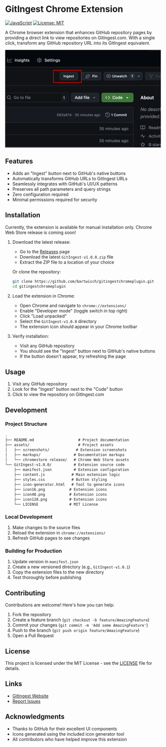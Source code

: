 # GitIngest Chrome Extension

[![JavaScript](https://img.shields.io/badge/JavaScript-ES6-yellow.svg)](https://www.javascript.com/)
[![License: MIT](https://img.shields.io/badge/License-MIT-blue.svg)](./GitIngest-v1.0.0/LICENSE)

A Chrome browser extension that enhances GitHub repository pages by providing a direct link to view repositories on GitIngest.com. With a single click, transform any GitHub repository URL into its GitIngest equivalent.

<p align="center">
  <img src="assets/screenshots/screenshot.png" alt="GitIngest Extension in Action" width="800"/>
</p>

## Features

- Adds an "Ingest" button next to GitHub's native buttons
- Automatically transforms GitHub URLs to GitIngest URLs
- Seamlessly integrates with GitHub's UI/UX patterns
- Preserves all path parameters and query strings
- Zero configuration required
- Minimal permissions required for security

## Installation

Currently, the extension is available for manual installation only. Chrome Web Store release is coming soon!

1. Download the latest release:
   - Go to the [Releases](https://github.com/bartwisch/gitingestchromeplugin/releases) page
   - Download the latest `GitIngest-v1.0.0.zip` file
   - Extract the ZIP file to a location of your choice

   Or clone the repository:
   ```bash
   git clone https://github.com/bartwisch/gitingestchromeplugin.git
   cd gitingestchromeplugin
   ```

2. Load the extension in Chrome:
   - Open Chrome and navigate to `chrome://extensions/`
   - Enable "Developer mode" (toggle switch in top right)
   - Click "Load unpacked"
   - Select the `GitIngest-v1.0.0` directory
   - The extension icon should appear in your Chrome toolbar

3. Verify installation:
   - Visit any GitHub repository
   - You should see the "Ingest" button next to GitHub's native buttons
   - If the button doesn't appear, try refreshing the page

## Usage

1. Visit any GitHub repository
2. Look for the "Ingest" button next to the "Code" button
3. Click to view the repository on GitIngest.com

## Development

### Project Structure
```
.
├── README.md                    # Project documentation
├── assets/                      # Project assets
│   ├── screenshots/            # Extension screenshots
│   ├── markups/               # Documentation markups
│   └── chromestore release/   # Chrome Web Store assets
└── GitIngest-v1.0.0/          # Extension source code
    ├── manifest.json          # Extension configuration
    ├── content.js            # Main extension logic
    ├── styles.css            # Button styling
    ├── icon-generator.html   # Tool to generate icons
    ├── icon16.png           # Extension icons
    ├── icon48.png           # Extension icons
    ├── icon128.png          # Extension icons
    └── LICENSE              # MIT License
```

### Local Development
1. Make changes to the source files
2. Reload the extension in `chrome://extensions/`
3. Refresh GitHub pages to see changes

### Building for Production
1. Update version in `manifest.json`
2. Create a new versioned directory (e.g., `GitIngest-v1.0.1`)
3. Copy the extension files to the new directory
4. Test thoroughly before publishing

## Contributing

Contributions are welcome! Here's how you can help:

1. Fork the repository
2. Create a feature branch (`git checkout -b feature/AmazingFeature`)
3. Commit your changes (`git commit -m 'Add some AmazingFeature'`)
4. Push to the branch (`git push origin feature/AmazingFeature`)
5. Open a Pull Request

## License

This project is licensed under the MIT License - see the [LICENSE](GitIngest-v1.0.0/LICENSE) file for details.

## Links

- [GitIngest Website](https://gitingest.com)
- [Report Issues](https://github.com/bartwisch/gitingestchromeplugin/issues)

## Acknowledgments

- Thanks to GitHub for their excellent UI components
- Icons generated using the included icon generator tool
- All contributors who have helped improve this extension